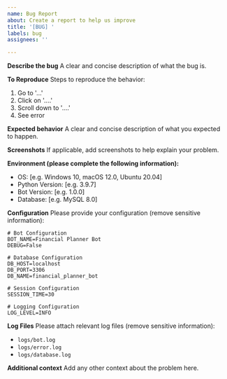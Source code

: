 ```yaml
---
name: Bug Report
about: Create a report to help us improve
title: '[BUG] '
labels: bug
assignees: ''

---
```


**Describe the bug**
A clear and concise description of what the bug is.

**To Reproduce**
Steps to reproduce the behavior:
1. Go to '...'
2. Click on '....'
3. Scroll down to '....'
4. See error

**Expected behavior**
A clear and concise description of what you expected to happen.

**Screenshots**
If applicable, add screenshots to help explain your problem.

**Environment (please complete the following information):**
 - OS: [e.g. Windows 10, macOS 12.0, Ubuntu 20.04]
 - Python Version: [e.g. 3.9.7]
 - Bot Version: [e.g. 1.0.0]
 - Database: [e.g. MySQL 8.0]

**Configuration**
Please provide your configuration (remove sensitive information):
```env
# Bot Configuration
BOT_NAME=Financial Planner Bot
DEBUG=False

# Database Configuration
DB_HOST=localhost
DB_PORT=3306
DB_NAME=financial_planner_bot

# Session Configuration
SESSION_TIME=30

# Logging Configuration
LOG_LEVEL=INFO
```

**Log Files**
Please attach relevant log files (remove sensitive information):
- `logs/bot.log`
- `logs/error.log`
- `logs/database.log`

**Additional context**
Add any other context about the problem here.
